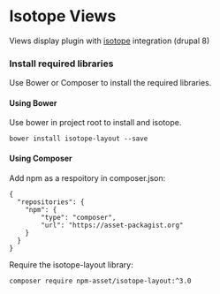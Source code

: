 # Isotope Views
Views display plugin with [isotope](https://github.com/metafizzy/isotope) integration (drupal 8)

### Install required libraries
Use Bower or Composer to install the required libraries.

#### Using Bower
Use bower in project root to install and isotope.
```
bower install isotope-layout --save
```

#### Using Composer
Add npm as a respoitory in composer.json:
```
{
  "repositories": {
    "npm": {
        "type": "composer",
        "url": "https://asset-packagist.org"
    }
  }
}
```

Require the isotope-layout library:
```
composer require npm-asset/isotope-layout:^3.0
```
